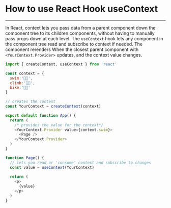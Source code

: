 # How to use React Hook useContext

---

In React, context lets you pass data from a parent component down the component tree to its children components, without having to manually pass props down at each level. The `useContext` hook lets any component in the component tree read and subscribe to context if needed. The component rerenders When the closest parent component with `<YourContext.Provider>` updates, and the context value changes.

```js
import { createContext, useContext } from 'react'

const context = {
  swim:'🏊🏾',
  climb:'🧗🏾',
  bike:'🚴🏿'
}

// creates the context
const YourContext = createContext(context) 

export default function App() {
  return (
    /* provides the value for the context*/
    <YourContext.Provider value={context.swim}> 
      <Page />
    </YourContext.Provider>
  )
}

function Page() {
  // lets you read or 'consume' context and subscribe to changes
  const value = useContext(YourContext) 
  
  return (
    <p>
      {value}
    </p>
  )
}
```
